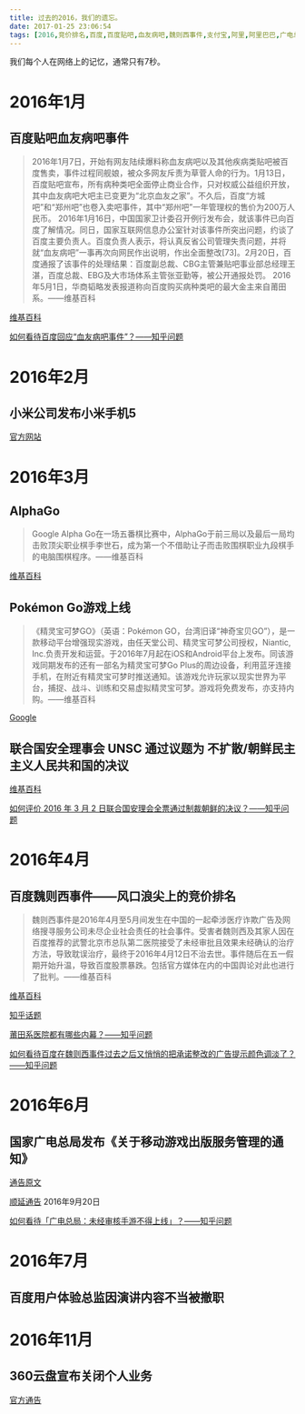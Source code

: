 ```yaml
---
title: 过去的2016，我们的遗忘。
date: 2017-01-25 23:06:54
tags: [2016,竞价排名,百度,百度贴吧,血友病吧,魏则西事件,支付宝,阿里,阿里巴巴,广电总局,]
---
```

我们每个人在网络上的记忆，通常只有7秒。

# 2016年1月

## 百度贴吧血友病吧事件

>2016年1月7日，开始有网友陆续爆料称血友病吧以及其他疾病类贴吧被百度售卖，事件过程同舰娘，被众多网友斥责为草菅人命的行为。1月13日，百度贴吧宣布，所有病种类吧全面停止商业合作，只对权威公益组织开放，其中血友病吧大吧主已变更为“北京血友之家”。不久后，百度“方城吧”和“郑州吧”也卷入卖吧事件，其中“郑州吧”一年管理权的售价为200万人民币。
2016年1月16日，中国国家卫计委召开例行发布会，就该事件已向百度了解情况。同日，国家互联网信息办公室针对该事件所突出问题，约谈了百度主要负责人。百度负责人表示，将认真反省公司管理失责问题，并将就“血友病吧”一事再次向网民作出说明，作出全面整改[73]。2月20日，百度通报了该事件的处理结果：百度副总裁、CBG主管兼贴吧事业部总经理王湛，百度总裁、EBG及大市场体系主管张亚勤等，被公开通报处罚。
2016年5月1日，华商韬略发表报道称向百度购买病种类吧的最大金主来自莆田系。——维基百科

[维基百科](https://zh.wikipedia.org/wiki/%E7%99%BE%E5%BA%A6%E8%B4%B4%E5%90%A7#2016.E5.B9.B4.E8.A1.80.E5.8F.8B.E7.97.85.E5.90.A7.E4.BA.8B.E4.BB.B6)

[如何看待百度回应“血友病吧事件”？——知乎问题](https://www.zhihu.com/question/39383445)

# 2016年2月

## 小米公司发布小米手机5

[官方网站](http://www.mi.com/mi5/)

# 2016年3月

## AlphaGo

>Google Alpha Go在一场五番棋比赛中，AlphaGo于前三局以及最后一局均击败顶尖职业棋手李世石，成为第一个不借助让子而击败围棋职业九段棋手的电脑围棋程序。——维基百科

[维基百科](https://zh.wikipedia.org/wiki/AlphaGo)

## Pokémon Go游戏上线

>《精灵宝可梦GO》（英语：Pokémon GO，台湾旧译“神奇宝贝GO”），是一款移动平台增强现实游戏，由任天堂公司、精灵宝可梦公司授权，Niantic, Inc.负责开发和运营。于2016年7月起在iOS和Android平台上发布。同该游戏同期发布的还有一部名为精灵宝可梦Go Plus的周边设备，利用蓝牙连接手机，在附近有精灵宝可梦时推送通知。该游戏允许玩家以现实世界为平台，捕捉、战斗、训练和交易虚拟精灵宝可梦。游戏将免费发布，亦支持内购。——维基百科

[Google](https://www.google.com.tw/search?q=Pok%C3%A9mon+GO&oq=Pok%C3%A9mon+GO&aqs=chrome..69i57j0l5.408j0j9&sourceid=chrome&ie=UTF-8)

## 联合国安全理事会 UNSC 通过议题为 不扩散/朝鲜民主主义人民共和国的决议

[维基百科](https://zh.wikipedia.org/zh-tw/%E8%81%94%E5%90%88%E5%9B%BD%E5%AE%89%E5%85%A8%E7%90%86%E4%BA%8B%E4%BC%9A%E7%AC%AC2270%E5%8F%B7%E5%86%B3%E8%AE%AE)

[如何评价 2016 年 3 月 2 日联合国安理会全票通过制裁朝鲜的决议？——知乎问题](https://www.zhihu.com/question/40960127)

# 2016年4月

## 百度魏则西事件——风口浪尖上的竞价排名

>魏则西事件是2016年4月至5月间发生在中国的一起牵涉医疗诈欺广告及网络搜寻服务公司未尽企业社会责任的社会事件。受害者魏则西及其家人因在百度推荐的武警北京市总队第二医院接受了未经审批且效果未经确认的治疗方法，导致耽误治疗，最终于2016年4月12日不治去世。事件随后在五一假期开始升温，导致百度股票暴跌。包括官方媒体在内的中国舆论对此也进行了批判。——维基百科

[维基百科](https://zh.wikipedia.org/wiki/%E9%AD%8F%E5%88%99%E8%A5%BF%E4%BA%8B%E4%BB%B6)

[知乎话题](https://www.zhihu.com/topic/20047674/hot)

[莆田系医院都有哪些内幕？——知乎问题](https://www.zhihu.com/question/45219415)

[如何看待百度在魏则西事件过去之后又悄悄的把承诺整改的广告提示颜色调淡了？——知乎问题](https://www.zhihu.com/question/48491508)

# 2016年6月

## 国家广电总局发布《关于移动游戏出版服务管理的通知》

[通告原文](http://xn--79qy5jwte2pa03geqdl6n7lzw6fb55g.xn--fiqs8s/sapprft/contents/6588/298011.shtml)

[顺延通告](http://www.sapprft.gov.cn/sapprft/contents/6588/304951.shtml) 2016年9月20日

[如何看待「广电总局：未经审核手游不得上线」？——知乎问题](https://www.zhihu.com/question/47031380?rf=47034067)

# 2016年7月

## 百度用户体验总监因演讲内容不当被撤职

# 2016年11月

## 360云盘宣布关闭个人业务

[官方通告](https://yunpan.360.cn/upgradeannounce.html)



